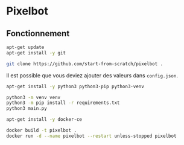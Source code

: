 # Pixelbot
## Fonctionnement
```bash
apt-get update
apt-get install -y git

git clone https://github.com/start-from-scratch/pixelbot .
```

Il est possible que vous deviez ajouter des valeurs dans `config.json`.

```bash
apt-get install -y python3 python3-pip python3-venv

python3 -m venv venv
python3 -m pip install -r requirements.txt
python3 main.py
```

```bash
apt-get install -y docker-ce

docker build -t pixelbot .
docker run -d --name pixelbot --restart unless-stopped pixelbot
```
